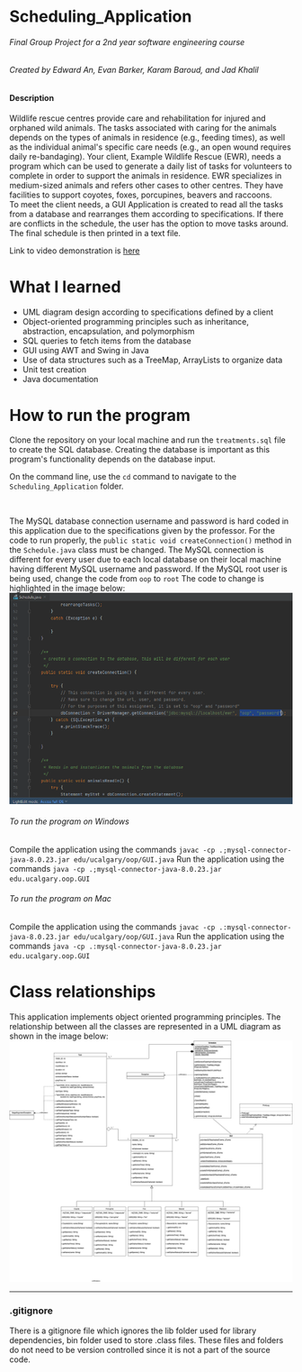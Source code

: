 # Scheduling_Application
###### Final Group Project for a 2nd year software engineering course
###### Created by Edward An, Evan Barker, Karam Baroud, and Jad Khalil
#### Description
Wildlife rescue centres provide care and rehabilitation for injured and orphaned wild animals. The tasks
associated with caring for the animals depends on the types of animals in residence (e.g., feeding times),
as well as the individual animal's specific care needs (e.g., an open wound requires daily re-bandaging).
Your client, Example Wildlife Rescue (EWR), needs a program which can be used to generate a daily list
of tasks for volunteers to complete in order to support the animals in residence. EWR specializes in
medium-sized animals and refers other cases to other centres. They have facilities to support coyotes,
foxes, porcupines, beavers and raccoons.
<br>
To meet the client needs, a GUI Application is created to read all the tasks from a database and rearranges them according to specifications. If there are conflicts in the schedule, the user has the option to move tasks around. The final schedule is then printed in a text file.

Link to video demonstration is [here](https://clipchamp.com/watch/S1Ls7iBcHfb)

# What I learned

- UML diagram design according to specifications defined by a client
- Object-oriented programming principles such as inheritance, abstraction, encapsulation, and polymorphism
- SQL queries to fetch items from the database
- GUI using AWT and Swing in Java
- Use of data structures such as a TreeMap, ArrayLists to organize data
- Unit test creation
- Java documentation

# How to run the program

Clone the repository on your local machine and run the `treatments.sql` file to create the SQL database.
Creating the database is important as this program's functionality depends on the database input.

On the command line, use the `cd` command to navigate to the `Scheduling_Application` folder.

<br>

The MySQL database connection username and password is hard coded in this application due to the specifications given by the professor.
For the code to run properly, the `public static void createConnection()` method in the `Schedule.java` class must be changed.
The MySQL connection is different for every user due to each local database on their local machine having different MySQL username and password.
If the MySQL root user is being used, change the code from `oop` to `root`
The code to change is highlighted in the image below:
![Code to change](/resources/Code_to_change.png)

###### To run the program on Windows

Compile the application using the commands `javac -cp .;mysql-connector-java-8.0.23.jar edu/ucalgary/oop/GUI.java`
Run the application using the commands `java -cp .;mysql-connector-java-8.0.23.jar edu.ucalgary.oop.GUI`

###### To run the program on Mac

Compile the application using the commands `javac -cp .:mysql-connector-java-8.0.23.jar edu/ucalgary/oop/GUI.java`
Run the application using the commands `java -cp .:mysql-connector-java-8.0.23.jar edu.ucalgary.oop.GUI`

# Class relationships

This application implements object oriented programming principles. The relationship between all the classes are represented in a UML diagram as shown in the image below:
![UML-diagram](/resources/380-Final-Project-UML.jpg)

---

### .gitignore

There is a gitignore file which ignores the lib folder used for library dependencies, bin folder used to store .class files. These files and folders do not need to be version controlled since it is not a part of the source code.
